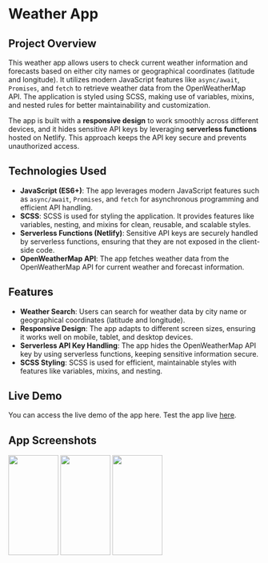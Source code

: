 # Weather App

## Project Overview

This weather app allows users to check current weather information and forecasts based on either city names or geographical coordinates (latitude and longitude). It utilizes modern JavaScript features like `async/await`, `Promises`, and `fetch` to retrieve weather data from the OpenWeatherMap API. The application is styled using SCSS, making use of variables, mixins, and nested rules for better maintainability and customization.

The app is built with a **responsive design** to work smoothly across different devices, and it hides sensitive API keys by leveraging **serverless functions** hosted on Netlify. This approach keeps the API key secure and prevents unauthorized access.

## Technologies Used

- **JavaScript (ES6+)**: The app leverages modern JavaScript features such as `async/await`, `Promises`, and `fetch` for asynchronous programming and efficient API handling.
- **SCSS**: SCSS is used for styling the application. It provides features like variables, nesting, and mixins for clean, reusable, and scalable styles.
- **Serverless Functions (Netlify)**: Sensitive API keys are securely handled by serverless functions, ensuring that they are not exposed in the client-side code.
- **OpenWeatherMap API**: The app fetches weather data from the OpenWeatherMap API for current weather and forecast information.

## Features

- **Weather Search**: Users can search for weather data by city name or geographical coordinates (latitude and longitude).
- **Responsive Design**: The app adapts to different screen sizes, ensuring it works well on mobile, tablet, and desktop devices.
- **Serverless API Key Handling**: The app hides the OpenWeatherMap API key by using serverless functions, keeping sensitive information secure.
- **SCSS Styling**: SCSS is used for efficient, maintainable styles with features like variables, mixins, and nesting.

## Live Demo
You can access the live demo of the app here.
Test the app live <a href="https://suhacankilicweatherapp.netlify.app/" target="_blank">here</a>.

## App Screenshots
<img src="https://github.com/user-attachments/assets/e1f7b618-ef8f-4c0b-a32b-e5b2b8b29575" width=100px height=200px>
<img src="https://github.com/user-attachments/assets/ee34d53a-4557-4016-a6ac-b14e25ca2e5e" width=100px height=200px>
<img src="https://github.com/user-attachments/assets/feb0c9a2-a751-4b0f-804e-1949ee1958d9" width=100px height=200px>

